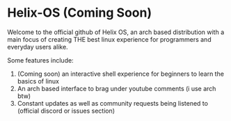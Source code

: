 # Helix-OS (Coming Soon)

Welcome to the official github of Helix OS, an arch based distribution with a main focus of creating THE best linux experience for programmers and everyday users alike. 

Some features include:
  1. (Coming soon) an interactive shell experience for beginners to learn the basics of linux  
  2. An arch based interface to brag under youtube comments (i use arch btw)
  3. Constant updates as well as community requests being listened to (official discord or issues section)
